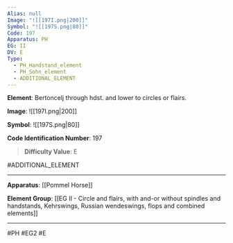 ```yaml
---
Alias: null
Image: "![[197I.png|200]]"
Symbol: "![[197S.png|80]]"
Code: 197
Apparatus: PH
EG: II
DV: E
Type:
  - PH_Handstand_element
  - PH_Sohn_element
  - ADDITIONAL_ELEMENT
---
```

**Element**: Bertoncelj through hdst. and lower to circles or flairs.

**Image**:
![[197I.png|200]]

**Symbol**:
![[197S.png|80]]

**Code Identification Number**: 197

>**Difficulty Value**: E

#ADDITIONAL_ELEMENT
___
**Apparatus**: [[Pommel Horse]]

**Element Group**: [[EG II - Circle and flairs, with and-or without spindles and handstands, Kehrswings, Russian wendeswings, flops and combined elements]]
___
#PH #EG2 #E
